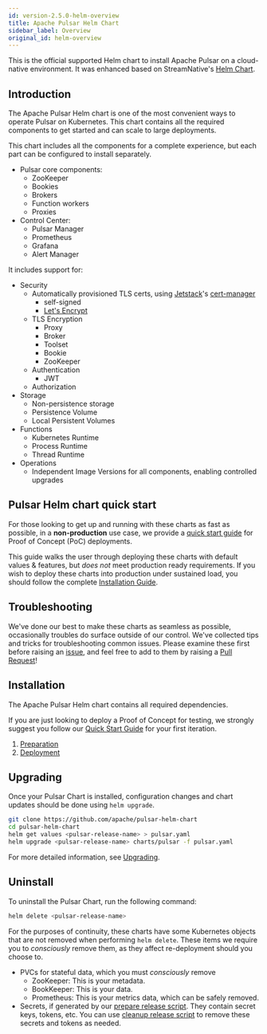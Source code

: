 ```yaml
---
id: version-2.5.0-helm-overview
title: Apache Pulsar Helm Chart
sidebar_label: Overview
original_id: helm-overview
---
```


This is the official supported Helm chart to install Apache Pulsar on a cloud-native environment. It was enhanced based on StreamNative's [Helm Chart](https://github.com/streamnative/charts).

## Introduction

The Apache Pulsar Helm chart is one of the most convenient ways 
to operate Pulsar on Kubernetes. This chart contains all the required components to get started and can scale to large deployments.

This chart includes all the components for a complete experience, but each part can be configured to install separately.

- Pulsar core components:
    - ZooKeeper
    - Bookies
    - Brokers
    - Function workers
    - Proxies
- Control Center:
    - Pulsar Manager
    - Prometheus
    - Grafana
    - Alert Manager

It includes support for:

- Security
    - Automatically provisioned TLS certs, using [Jetstack](https://www.jetstack.io/)'s [cert-manager](https://cert-manager.io/docs/)
        - self-signed
        - [Let's Encrypt](https://letsencrypt.org/)
    - TLS Encryption
        - Proxy
        - Broker
        - Toolset
        - Bookie
        - ZooKeeper
    - Authentication
        - JWT
    - Authorization
- Storage
    - Non-persistence storage
    - Persistence Volume
    - Local Persistent Volumes
- Functions
    - Kubernetes Runtime
    - Process Runtime
    - Thread Runtime
- Operations
    - Independent Image Versions for all components, enabling controlled upgrades

## Pulsar Helm chart quick start

For those looking to get up and running with these charts as fast
as possible, in a **non-production** use case, we provide
a [quick start guide](getting-started-helm.md) for Proof of Concept (PoC) deployments.

This guide walks the user through deploying these charts with default
values & features, but *does not* meet production ready requirements.
If you wish to deploy these charts into production under sustained load,
you should follow the complete [Installation Guide](helm-install.md).

## Troubleshooting

We've done our best to make these charts as seamless as possible,
occasionally troubles do surface outside of our control. We've collected
tips and tricks for troubleshooting common issues. Please examine these first before raising an [issue](https://github.com/apache/pulsar/issues/new/choose), and feel free to add to them by raising a [Pull Request](https://github.com/apache/pulsar/compare)!

## Installation

The Apache Pulsar Helm chart contains all required dependencies.

If you are just looking to deploy a Proof of Concept for testing,
we strongly suggest you follow our [Quick Start Guide](getting-started-helm.md) for your first iteration.

1. [Preparation](helm-prepare.md)
2. [Deployment](helm-deploy.md)

## Upgrading

Once your Pulsar Chart is installed, configuration changes and chart
updates should be done using `helm upgrade`.

```bash
git clone https://github.com/apache/pulsar-helm-chart
cd pulsar-helm-chart
helm get values <pulsar-release-name> > pulsar.yaml
helm upgrade <pulsar-release-name> charts/pulsar -f pulsar.yaml
```

For more detailed information, see [Upgrading](helm-upgrade.md).

## Uninstall

To uninstall the Pulsar Chart, run the following command:

```bash
helm delete <pulsar-release-name>
```

For the purposes of continuity, these charts have some Kubernetes objects that are not removed when performing `helm delete`.
These items we require you to *consciously* remove them, as they affect re-deployment should you choose to.

* PVCs for stateful data, which you must *consciously* remove
    - ZooKeeper: This is your metadata.
    - BookKeeper: This is your data.
    - Prometheus: This is your metrics data, which can be safely removed.
* Secrets, if generated by our [prepare release script](https://github.com/apache/pulsar-helm-chart/blob/master/scripts/pulsar/prepare_helm_release.sh). They contain secret keys, tokens, etc. You can use [cleanup release script](https://github.com/apache/pulsar-helm-chart/blob/master/scripts/pulsar/cleanup_helm_release.sh) to remove these secrets and tokens as needed.
